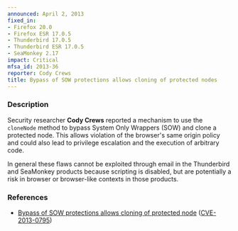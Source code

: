 ```yaml
---
announced: April 2, 2013
fixed_in:
- Firefox 20.0
- Firefox ESR 17.0.5
- Thunderbird 17.0.5
- Thunderbird ESR 17.0.5
- SeaMonkey 2.17
impact: Critical
mfsa_id: 2013-36
reporter: Cody Crews
title: Bypass of SOW protections allows cloning of protected nodes
---
```


<h3>Description</h3>

<p>Security researcher <strong>Cody Crews</strong> reported a mechanism to use the <code>cloneNode</code> method to bypass System Only Wrappers (SOW) and clone a protected node. This allows violation of the browser's same origin policy and could also lead to privilege escalation and the execution of arbitrary code.
</p>

<p class="note">In general these flaws cannot be exploited through email in the
Thunderbird and SeaMonkey products because scripting is disabled, but are
potentially a risk in browser or browser-like contexts in those products.</p>

<h3>References</h3>

<ul>
  <li><a href="https://bugzilla.mozilla.org/show_bug.cgi?id=825697">
      Bypass of SOW protections allows cloning of protected node</a> (<a href="http://cve.mitre.org/cgi-bin/cvename.cgi?name=CVE-2013-0795" class="ex-ref">CVE-2013-0795</a>)</li>
</ul>



